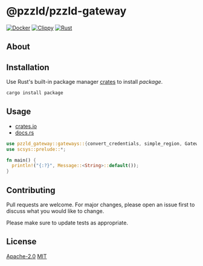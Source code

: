 # @pzzld/pzzld-gateway

[![Docker](https://github.com/FL03/pzzld-gateway/actions/workflows/docker.yml/badge.svg)](https://github.com/FL03/pzzld-gateway/actions/workflows/docker.yml)
[![Clippy](https://github.com/FL03/pzzld-gateway/actions/workflows/clippy.yml/badge.svg)](https://github.com/FL03/pzzld-gateway/actions/workflows/clippy.yml)
[![Rust](https://github.com/FL03/pzzld-gateway/actions/workflows/rust.yml/badge.svg)](https://github.com/FL03/pzzld-gateway/actions/workflows/rust.yml)

## About


## Installation

Use Rust's built-in package manager [crates](https://crates.io/crates/package) to install *package*.

```bash
cargo install package
```

## Usage

- [crates.io](https://crates.io/crates/scsys)
- [docs.rs](https://docs.rs/scsys)

```rust
use pzzld_gateway::gateways::{convert_credentials, simple_region, Gateway};
use scsys::prelude::*;

fn main() {
  println!("{:?}", Message::<String>::default());
}
```

## Contributing

Pull requests are welcome. For major changes, please open an issue first
to discuss what you would like to change.

Please make sure to update tests as appropriate.

## License

[Apache-2.0](https://choosealicense.com/licenses/apache-2.0/)
[MIT](https://choosealicense.com/licenses/mit/)